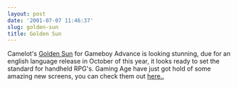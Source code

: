 ```yaml
---
layout: post
date: '2001-07-07 11:46:37'
slug: golden-sun
title: Golden Sun
---
```


Camelot's [Golden Sun](http://www.camelot.co.jp/taiyo/index.html) for Gameboy Advance is looking stunning, due for an english language release in October of this year, it looks ready to set the standard for handheld RPG's. Gaming Age have just got hold of some amazing new screens, you can check them out [here..](http://www.gaming-age.com/cgi-bin/news/news.pl?y=2001&amp;m=7&amp;nid=6-40.db)